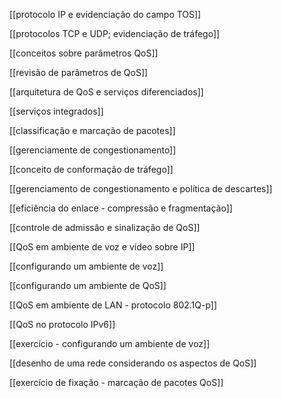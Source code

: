 [[protocolo IP e evidenciação do campo TOS]]

[[protocolos TCP e UDP; evidenciação de tráfego]]

[[conceitos sobre parâmetros QoS]]

[[revisão de parâmetros de QoS]]

[[arquitetura de QoS e serviços diferenciados]]

[[serviços integrados]]

[[classificação e marcação de pacotes]]

[[gerenciamente de congestionamento]]

[[conceito de conformação de tráfego]]

[[gerenciamento de congestionamento e política de descartes]]

[[eficiência do enlace - compressão e fragmentação]]

[[controle de admissão e sinalização de QoS]]

[[QoS em ambiente de voz e vídeo sobre IP]]

[[configurando um ambiente de voz]]

[[configurando um ambiente de QoS]]

[[QoS em ambiente de LAN - protocolo 802.1Q-p]]

[[QoS no protocolo IPv6]]

[[exercício - configurando um ambiente de voz]]

[[desenho de uma rede considerando os aspectos de QoS]]

[[exercício de fixação - marcação de pacotes QoS]]